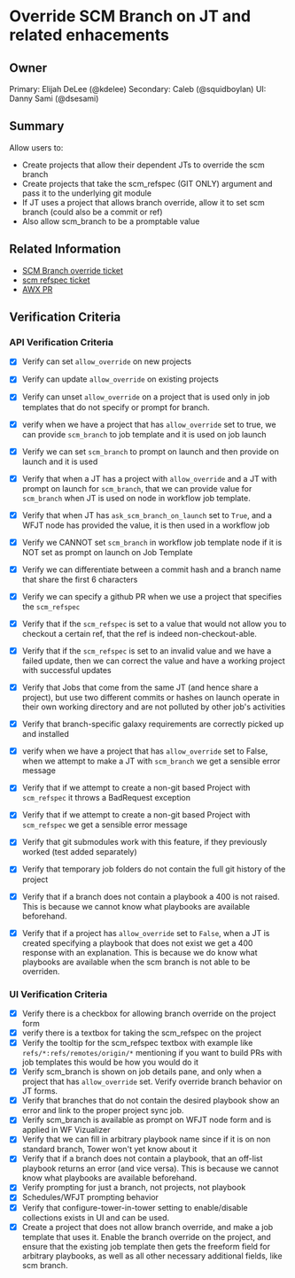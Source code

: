 # Override SCM Branch on JT and related enhacements
## Owner

Primary: Elijah DeLee (@kdelee)
Secondary: Caleb (@squidboylan)
UI: Danny Sami (@dsesami)

## Summary

Allow users to:
 - Create projects that allow their dependent JTs to override the scm branch
 - Create projects that take the scm_refspec (GIT ONLY) argument and pass it to the underlying git module
 - If JT uses a project that allows branch override, allow it to set scm branch (could also be a commit or ref)
 - Also allow scm_branch to be a promptable value

## Related Information

- [SCM Branch override ticket](https://github.com/ansible/awx/issues/282)
- [scm refspec ticket](https://github.com/ansible/awx/issues/4258)
- [AWX PR](https://github.com/ansible/awx/pull/4265)

## Verification Criteria

### API Verification Criteria

- [x] Verify can set `allow_override` on new projects
- [x] Verify can update `allow_override` on existing projects
- [x] Verify can unset `allow_override` on a project that is used only in job templates that do not specify or prompt for branch.
- [x] verify when we have a project that has `allow_override` set to true, we can provide `scm_branch` to job template and it is used on job launch
- [x] Verify we can set `scm_branch` to prompt on launch and then provide on launch and it is used
- [x] Verify that when a JT has a project with `allow_override` and a JT with prompt on launch for `scm_branch`, that we can provide value for `scm_branch` when JT is used on node in workflow job template.
- [x] Verify that when JT has `ask_scm_branch_on_launch` set to `True`, and a WFJT node has provided the value, it is then used in a workflow job
- [x] Verify we CANNOT set `scm_branch` in workflow job template node if it is NOT set as prompt on launch on Job Template
- [x] Verify we can differentiate between a commit hash and a branch name that share the first 6 characters
- [x] Verify we can specify a github PR when we use a project that specifies the `scm_refspec`
- [x] Verify that if the `scm_refspec` is set to a value that would not allow you to checkout a certain ref, that the ref is indeed non-checkout-able.
- [x] Verify that if the `scm_refspec` is set to an invalid value and we have a failed update, then we can correct the value and have a working project with successful updates
- [x] Verify that  Jobs that come from the same JT (and hence share a project), but use two different commits or hashes on launch operate in their own working directory and are not polluted by other job's activities
- [x] Verify that branch-specific galaxy requirements are correctly picked up and installed
- [x] verify when we have a project that has `allow_override` set to False, when we attempt to make a JT with `scm_branch` we get a sensible error message
- [x] Verify that if we attempt to create a non-git based Project with `scm_refspec` it throws a BadRequest exception
- [x] Verify that if we attempt to create a non-git based Project with `scm_refspec` we get a sensible error message
- [x] Verify that git submodules work with this feature, if they previously worked (test added separately)
- [x] Verify that temporary job folders do not contain the full git history of the project
- [x] Verify that if a branch does not contain a playbook a 400 is not raised. This is because we cannot know what playbooks are available beforehand.
- [x] Verify that if a project has `allow_override` set to `False`, when a JT is created specifying a playbook that does not exist we get a 400 response with an explanation.
This is because we do know what playbooks are available when the scm branch is not able to be overriden.



### UI Verification Criteria
- [x] Verify there is a checkbox for allowing branch override on the project form
- [x] verify there is a textbox for taking the scm_refspec on the project
- [x] Verify the tooltip for the scm_refspec textbox with example like `refs/*:refs/remotes/origin/*` mentioning if you want to build PRs with job templates this would be how you would do it
- [x] Verify scm_branch is shown on job details pane, and only when a project that has `allow_override` set.
Verify override branch behavior on JT forms.
- [x] Verify that branches that do not contain the desired playbook show an error and link to the proper project sync job.
- [x] Verify scm_branch is available as prompt on WFJT node form and is applied in WF Vizualizer
- [x] Verify that we can fill in arbitrary playbook name since if it is on non standard branch, Tower won't yet know about it
- [x] Verify that if a branch does not contain a playbook, that an off-list playbook returns an error (and vice versa). This is because we cannot know what playbooks are available beforehand.
- [x] Verify prompting for just a branch, not projects, not playbook
- [x] Schedules/WFJT prompting behavior
- [x] Verify that configure-tower-in-tower setting to enable/disable collections exists in UI and can be used.
- [x] Create a project that does not allow branch override, and make a job template that uses it. Enable the branch override on the project, and ensure that the existing job template then gets the freeform field for arbitrary playbooks, as well as all other necessary additional fields, like scm branch.
